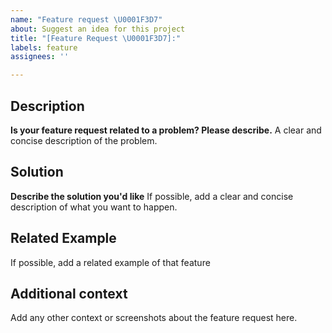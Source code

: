 ```yaml
---
name: "Feature request \U0001F3D7️"
about: Suggest an idea for this project
title: "[Feature Request \U0001F3D7️]:"
labels: feature
assignees: ''

---
```


## Description

**Is your feature request related to a problem? Please describe.**
A clear and concise description of the problem.


## Solution

**Describe the solution you'd like**
If possible, add a clear and concise description of what you want to happen.


## Related Example
If possible, add a related example of that feature


## Additional context
Add any other context or screenshots about the feature request here.
